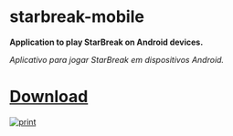 # starbreak-mobile
__Application to play StarBreak on Android devices.__

_Aplicativo para jogar StarBreak em dispositivos Android._
# [Download](https://github.com/proxlu/starbreak-mobile/releases/download/maps/starbreak.apk)
[![print](https://github.com/proxlu/starbreak-mobile/assets/105125779/c83654de-3914-4893-9e63-e114543bba02)](https://github.com/proxlu/starbreak-mobile/raw/main/starbreak.apk)
